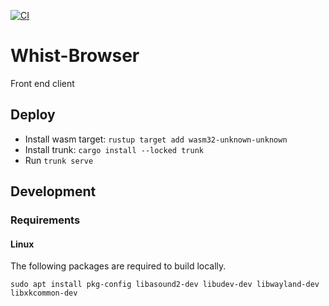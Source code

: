 [![CI](https://github.com/Whist-Team/Whist-Browser/actions/workflows/main.yml/badge.svg)](https://github.com/Whist-Team/Whist-Browser/actions/workflows/main.yml)
# Whist-Browser
Front end client

## Deploy

- Install wasm target: `rustup target add wasm32-unknown-unknown`
- Install trunk: `cargo install --locked trunk`
- Run `trunk serve`

## Development

### Requirements
#### Linux
The following packages are required to build locally.
```shell
sudo apt install pkg-config libasound2-dev libudev-dev libwayland-dev libxkcommon-dev
```
